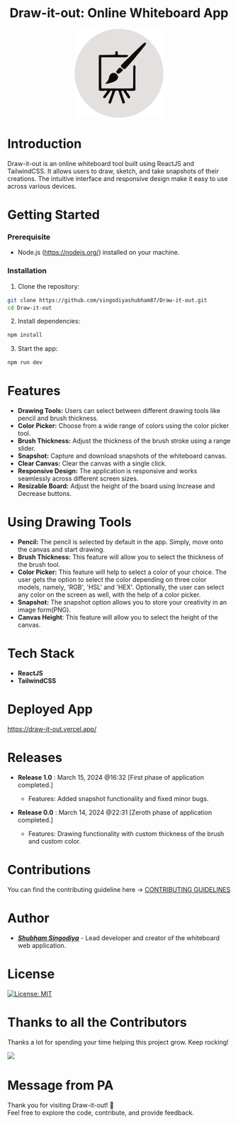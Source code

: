 <h1 align="center">Draw-it-out: Online Whiteboard App</h1>

<div align="center"><img src="./src/assets/images/readmeLogo.png" width="200px" height="200px"/></div>

# Introduction

Draw-it-out is an online whiteboard tool built using ReactJS and TailwindCSS. It allows users to draw, sketch, and take snapshots of their creations. The intuitive interface and responsive design make it easy to use across various devices.

# Getting Started

### Prerequisite

- Node.js (https://nodejs.org/) installed on your machine.

### Installation

1. Clone the repository:

```bash
git clone https://github.com/singodiyashubham87/Draw-it-out.git
cd Draw-it-out
```

2. Install dependencies:

```bash
npm install
```

3. Start the app:

```bash
npm run dev
```

# Features

- **Drawing Tools:** Users can select between different drawing tools like pencil and brush thickness.
- **Color Picker:** Choose from a wide range of colors using the color picker tool.
- **Brush Thickness:** Adjust the thickness of the brush stroke using a range slider.
- **Snapshot:** Capture and download snapshots of the whiteboard canvas.
- **Clear Canvas:** Clear the canvas with a single click.
- **Responsive Design:** The application is responsive and works seamlessly across different screen sizes.
- **Resizable Board:** Adjust the height of the board using Increase and Decrease buttons.

# Using Drawing Tools

- **Pencil:** The pencil is selected by default in the app. Simply, move onto the canvas and start drawing.
- **Brush Thickness:** This feature will allow you to select the thickness of the brush tool.
- **Color Picker:** This feature will help to select a color of your choice. The user gets the option to select the color depending on three color models, namely, 'RGB', 'HSL' and 'HEX'. Optionally, the user can select any color on the screen as well, with the help of a color picker.
- **Snapshot:** The snapshot option allows you to store your creativity in an image form(PNG).
- **Canvas Height**: This feature will allow you to select the height of the canvas.

# Tech Stack

- **ReactJS**
- **TailwindCSS**

# Deployed App

https://draw-it-out.vercel.app/

# Releases

- **Release 1.0** : March 15, 2024 @16:32 [First phase of application completed.]

  - Features: Added snapshot functionality and fixed minor bugs.

- **Release 0.0** : March 14, 2024 @22:31 [Zeroth phase of application completed.]
  - Features: Drawing functionality with custom thickness of the brush and custom color.

<!--- Acknowledgements: We would like to thank all the contributors who have helped in the development of ScanVerse. I would greatly appreciate your support and contributions -->

# Contributions

You can find the contributing guideline here -> [CONTRIBUTING GUIDELINES](CONTRIBUTING.md)

# Author

- [**_Shubham Singodiya_**](https://shubham-s-socials.vercel.app/) - Lead developer and creator of the whiteboard web application.

# License

[![License: MIT](https://img.shields.io/badge/License-MIT-yellow.svg)](https://opensource.org/licenses/MIT)

# Thanks to all the Contributors

Thanks a lot for spending your time helping this project grow. Keep rocking!

<a href="https://github.com/singodiyashubham87/Draw-it-out/graphs/contributors">
  <img src="https://contrib.rocks/image?repo=singodiyashubham87/Draw-it-out" />
</a>

# Message from PA

Thank you for visiting Draw-it-out! 💝
</br>Feel free to explore the code, contribute, and provide feedback.
